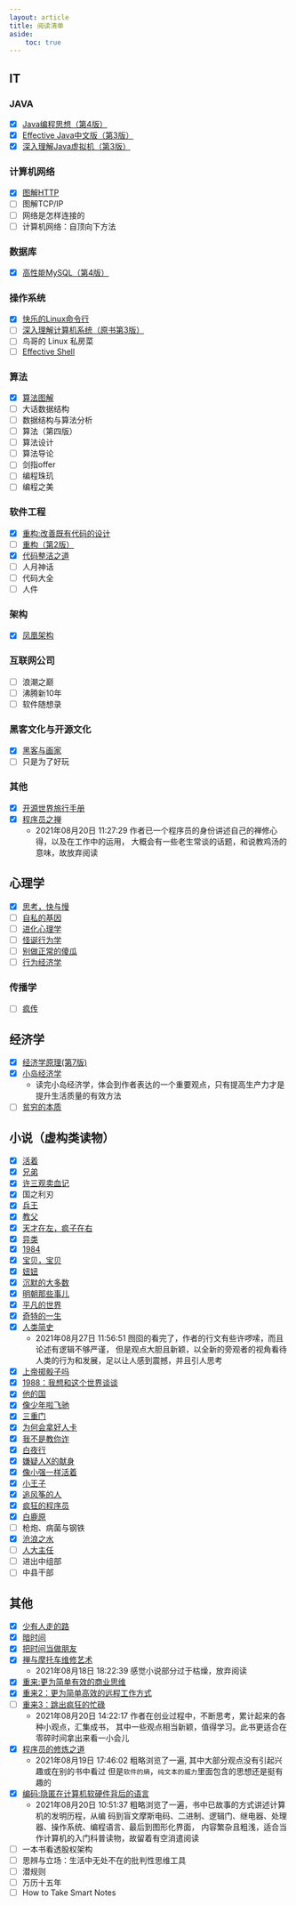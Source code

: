```yaml
---
layout: article
title: 阅读清单
aside:
    toc: true
---
```


## IT

### JAVA

- [x] [Java编程思想（第4版）](https://book.douban.com/subject/2130190/)
- [x] [Effective Java中文版（第3版）](https://book.douban.com/subject/30412517/)
- [x] [深入理解Java虚拟机（第3版）](https://book.douban.com/subject/34907497/)

### 计算机网络

- [x] [图解HTTP](https://book.douban.com/subject/25863515/)
- [ ] 图解TCP/IP
- [ ] 网络是怎样连接的
- [ ] 计算机网络：自顶向下方法

### 数据库

- [x] [高性能MySQL（第4版）](https://book.douban.com/subject/36096578/)

### 操作系统

- [x] [快乐的Linux命令行](https://billie66.github.io/TLCL/)
- [ ] [深入理解计算机系统（原书第3版）](https://book.douban.com/subject/26912767/)
- [ ] 鸟哥的 Linux 私房菜
- [ ] [Effective Shell](https://effective-shell.com/)

### 算法

- [x] [算法图解](https://book.douban.com/subject/26979890/)
- [ ] 大话数据结构
- [ ] 数据结构与算法分析
- [ ] 算法（第四版）
- [ ] 算法设计
- [ ] 算法导论
- [ ] 剑指offer
- [ ] 编程珠玑
- [ ] 编程之美

### 软件工程

- [x] [重构:改善既有代码的设计](https://book.douban.com/subject/4262627/)
- [ ] [重构（第2版）](https://book.douban.com/subject/30468597/)
- [x] [代码整洁之道](https://book.douban.com/subject/34986245/)
- [ ] 人月神话
- [ ] 代码大全
- [ ] 人件

### 架构

- [x] [凤凰架构](http://icyfenix.cn/)

### 互联网公司

- [ ] 浪潮之巅
- [ ] 沸腾新10年
- [ ] 软件随想录

### 黑客文化与开源文化

- [x] [黑客与画家](https://book.douban.com/subject/6021440/)
- [ ] 只是为了好玩

### 其他

- [x] [开源世界旅行手册](https://i.linuxtoy.org/docs/guide/index.html)
- [x] [程序员之禅](https://book.douban.com/subject/26602146/)
    - 2021年08月20日 11:27:29 作者已一个程序员的身份讲述自己的禅修心得，以及在工作中的运用，
      大概会有一些老生常谈的话题，和说教鸡汤的意味，故放弃阅读

## 心理学

- [x] [思考，快与慢](https://book.douban.com/subject/10785583/)
- [ ] [自私的基因](https://book.douban.com/subject/11445548/)
- [ ] [进化心理学](https://book.douban.com/subject/26683297/)
- [ ] [怪诞行为学](https://book.douban.com/subject/27599381/)
- [ ] [别做正常的傻瓜](https://book.douban.com/subject/1874488/)
- [ ] [行为经济学](https://book.douban.com/subject/26941272/)

### 传播学

- [ ] [疯传](https://book.douban.com/subject/35035099/)

## 经济学

- [x] [经济学原理(第7版)](https://book.douban.com/subject/26435630/)
- [x] [小岛经济学](https://book.douban.com/subject/26985299/)
    - 读完小岛经济学，体会到作者表达的一个重要观点，只有提高生产力才是提升生活质量的有效方法
- [ ] [贫穷的本质](https://book.douban.com/subject/21966353/)

## 小说（虚构类读物）

- [x] [活着](https://book.douban.com/subject/4913064/)
- [x] [兄弟](https://book.douban.com/subject/20441957/)
- [x] [许三观卖血记](https://book.douban.com/subject/4760224/)
- [x] 国之利刃
- [x] [兵王](https://book.douban.com/subject/1479129/)
- [x] [教父](https://book.douban.com/subject/25762009/)
- [x] [天才在左，疯子在右](https://book.douban.com/subject/30419261/)
- [x] [异类](https://book.douban.com/subject/25863621/)
- [x] [1984](https://book.douban.com/subject/4820710/)
- [x] [宝贝，宝贝](https://book.douban.com/subject/4238299/)
- [x] [妞妞](https://book.douban.com/subject/1049688/)
- [x] [沉默的大多数](https://book.douban.com/subject/1054685/)
- [x] [明朝那些事儿](https://book.douban.com/subject/7163250/)
- [x] [平凡的世界](https://book.douban.com/subject/10517238/)
- [x] [奇特的一生](https://book.douban.com/subject/36638526/)
- [x] [人类简史](https://book.douban.com/subject/25985021/)
    - 2021年08月27日 11:56:51 囫囵的看完了，作者的行文有些许啰嗦，而且论述有逻辑不够严谨，
      但是观点大胆且新颖，以全新的旁观者的视角看待人类的行为和发展，足以让人感到震撼，并且引人思考
- [x] [上帝掷骰子吗](https://book.douban.com/subject/33477229/)
- [x] [1988：我想和这个世界谈谈](https://book.douban.com/subject/5275059/)
- [x] [他的国](https://book.douban.com/subject/3394338/)
- [x] [像少年啦飞驰](https://book.douban.com/subject/1009160/)
- [x] [三重门](https://book.douban.com/subject/1914078/)
- [x] [为何会拿好人卡](https://www.darencademy.com/article/view/id/7760)
- [x] [我不是教你诈](https://book.douban.com/subject/1262986/)
- [x] [白夜行](https://book.douban.com/subject/10554308/)
- [x] [嫌疑人X的献身](https://book.douban.com/subject/25924253/)
- [x] [像小强一样活着](https://book.douban.com/subject/2043062/)
- [x] [小王子](https://book.douban.com/subject/1084336/)
- [x] [追风筝的人](https://book.douban.com/subject/1770782/)
- [x] [疯狂的程序员](https://book.douban.com/subject/3267945/)
- [x] [白鹿原](https://book.douban.com/subject/1085799/)
- [ ] 枪炮、病菌与钢铁
- [x] [沧浪之水](https://book.douban.com/subject/1054917/)
- [ ] [人大主任](https://book.douban.com/subject/1536932/)
- [ ] 进出中组部
- [ ] 中县干部

## 其他

- [x] [少有人走的路](https://book.douban.com/subject/1775691/)
- [x] [暗时间](https://book.douban.com/subject/35858123/)
- [x] [把时间当做朋友](https://book.douban.com/subject/26704143/)
- [x] [禅与摩托车维修艺术](https://book.douban.com/subject/30208077/)
    - 2021年08月18日 18:22:39 感觉小说部分过于枯燥，放弃阅读
- [x] [重来:更为简单有效的商业思维](https://book.douban.com/subject/5320866/)
- [x] [重来2：更为简单高效的远程工作方式](https://book.douban.com/subject/25861795/)
- [ ] [重来3：跳出疯狂的忙碌](https://book.douban.com/subject/35135787/)
    - 2021年08月20日 14:22:17 作者在创业过程中，不断思考，累计起来的各种小观点，汇集成书，
      其中一些观点相当新颖，值得学习。此书更适合在零碎时间拿出来看一小会儿
- [x] [程序员的修炼之道](https://book.douban.com/subject/5387402/)
    - 2021年08月19日 17:46:02 粗略浏览了一遍, 其中大部分观点没有引起兴趣或在别的书中看过
      但是`软件的熵`，`纯文本的威力`里面包含的思想还是挺有趣的
- [x] [编码:隐匿在计算机软硬件背后的语言](https://book.douban.com/subject/20260928/)
    - 2021年08月20日 10:51:37 粗略浏览了一遍，书中已故事的方式讲述计算机的发明历程，从编
      码到盲文摩斯电码、二进制、逻辑门、继电器、处理器、操作系统、编程语言、最后到图形化界面，
      内容繁杂且粗浅，适合当作计算机的入门科普读物，故留着有空消遣阅读
- [ ] 一本书看透股权架构
- [ ] 思辨与立场：生活中无处不在的批判性思维工具
- [ ] 潜规则
- [ ] 万历十五年
- [ ] How to Take Smart Notes
